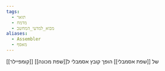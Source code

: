 ```yaml
---
tags:
  - תואר
  - מדמח
  - מבוא_למדעי_המחשב
aliases:
  - Assembler
  - מאסף
---
```

[[קומפיילר]] של [[שפת אסמבלי]]
הופך קובץ אסמבלי ל[[שפת מכונה]]